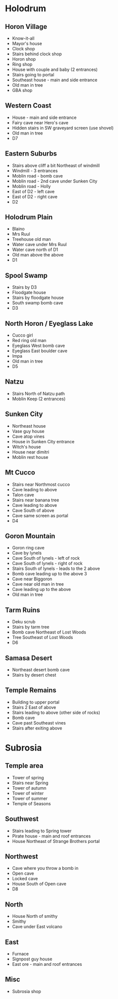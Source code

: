 # Holodrum

## Horon Village
- Know-it-all
- Mayor's house
- Clock shop
- Stairs behind clock shop
- Horon shop
- Ring shop
- House with couple and baby (2 entrances)
- Stairs going to portal
- Southeast house - main and side entrance
- Old man in tree
- GBA shop

## Western Coast
- House - main and side entrance
- Fairy cave near Hero's cave
- Hidden stairs in SW graveyard screen (use shovel)
- Old man in tree
- D7

## Eastern Suburbs
- Stairs above cliff a bit Northeast of windmill
- Windmill - 3 entrances
- Moblin road - bomb cave
- Moblin road - 2nd cave under Sunken City
- Moblin road - Holly
- East of D2 - left cave
- East of D2 - right cave
- D2

## Holodrum Plain
- Blaino
- Mrs Ruul
- Treehouse old man
- Water cave under Mrs Ruul
- Water cave north of D1
- Old man above the above
- D1

## Spool Swamp
- Stairs by D3
- Floodgate house
- Stairs by floodgate house
- South swamp bomb cave
- D3

## North Horon / Eyeglass Lake
- Cucco girl
- Red ring old man
- Eyeglass West bomb cave
- Eyeglass East boulder cave
- Impa
- Old man in tree
- D5

## Natzu
- Stairs North of Natzu path
- Moblin Keep (2 entrances)

## Sunken City
- Northeast house
- Vase guy house
- Cave atop vines
- House in Sunken City entrance
- Witch's house
- House near dimitri
- Moblin rest house

## Mt Cucco
- Stairs near Northmost cucco
- Cave leading to above
- Talon cave
- Stairs near banana tree
- Cave leading to above
- Cave South of above
- Cave same screen as portal
- D4

## Goron Mountain
- Goron ring cave
- Cave by lynels
- Cave South of lynels - left of rock
- Cave South of lynels - right of rock
- Stairs South of lynels - leads to the 2 above
- Bomb cave leading up to the above 3
- Cave near Biggoron
- Cave near old man in tree
- Cave leading up to the above
- Old man in tree

## Tarm Ruins
- Deku scrub
- Stairs by tarm tree
- Bomb cave Northeast of Lost Woods
- Tree Southeast of Lost Woods
- D6

## Samasa Desert
- Northeast desert bomb cave
- Stairs by desert chest

## Temple Remains
- Building to upper portal
- Stairs 2 East of above
- Stairs leading to above (other side of rocks)
- Bomb cave
- Cave past Southeast vines
- Stairs after exiting above


# Subrosia

## Temple area
- Tower of spring
- Stairs near Spring
- Tower of autumn
- Tower of winter
- Tower of summer
- Temple of Seasons

## Southwest
- Stairs leading to Spring tower
- Pirate house - main and roof entrances
- House Northeast of Strange Brothers portal

## Northwest
- Cave where you throw a bomb in
- Open cave
- Locked cave
- House South of Open cave
- D8

## North
- House North of smithy
- Smithy
- Cave under East volcano

## East
- Furnace
- Signpost guy house
- East ore - main and roof entrances

## Misc
- Subrosia shop
